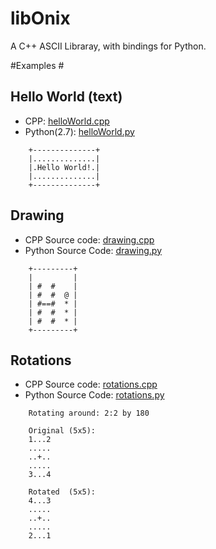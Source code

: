 libOnix
=======

A C++ ASCII Libraray, with bindings for Python.

#Examples #

## Hello World (text) ##

* CPP: [helloWorld.cpp](examples/helloWorld.cpp)
* Python(2.7): [helloWorld.py](bindings-python/examples/helloWorld.py)

```
	+--------------+
	|..............|
	|.Hello World!.|
	|..............|
	+--------------+
```

## Drawing ##

* CPP Source code: [drawing.cpp](examples/drawing.cpp)
* Python Source Code: [drawing.py](bindings-python/examples/drawing.py)

```
	+---------+
	|         |
	| #  #    |
	| #  #  @ |
	| #==#  * |
	| #  #  * |
	| #  #  * |
	+---------+
```

## Rotations ##

* CPP Source code: [rotations.cpp](examples/rotations.cpp)
* Python Source Code: [rotations.py](bindings-python/examples/rotations.py)

```
	Rotating around: 2:2 by 180

	Original (5x5):
	1...2
	.....
	..+..
	.....
	3...4

	Rotated  (5x5):
	4...3
	.....
	..+..
	.....
	2...1
```

